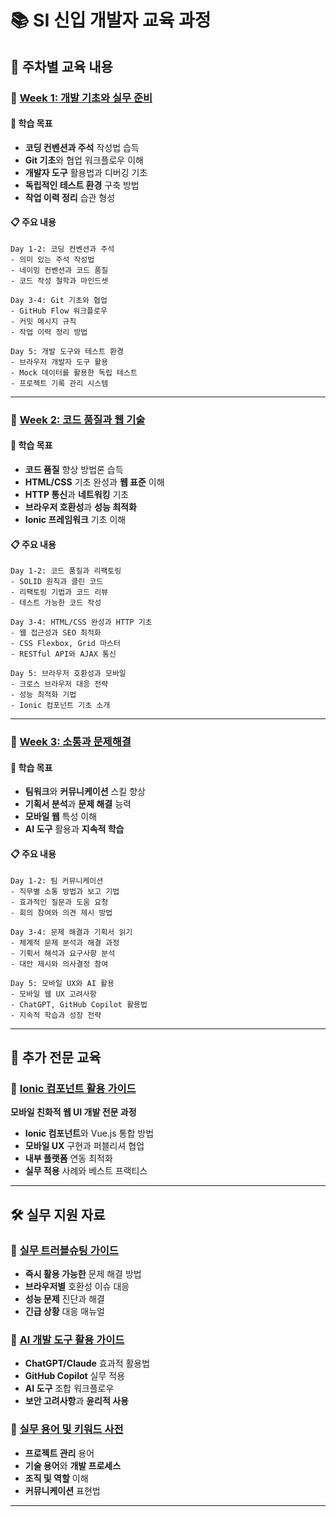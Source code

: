# 📚 SI 신입 개발자 교육 과정

## 📅 주차별 교육 내용

### 📖 [Week 1: 개발 기초와 실무 준비](./week1-foundation.md)

#### 🎯 학습 목표

- **코딩 컨벤션과 주석** 작성법 습득
- **Git 기초**와 협업 워크플로우 이해
- **개발자 도구** 활용법과 디버깅 기초
- **독립적인 테스트 환경** 구축 방법
- **작업 이력 정리** 습관 형성

#### 📋 주요 내용

```text
Day 1-2: 코딩 컨벤션과 주석
- 의미 있는 주석 작성법
- 네이밍 컨벤션과 코드 품질
- 코드 작성 철학과 마인드셋

Day 3-4: Git 기초와 협업
- GitHub Flow 워크플로우
- 커밋 메시지 규칙
- 작업 이력 정리 방법

Day 5: 개발 도구와 테스트 환경
- 브라우저 개발자 도구 활용
- Mock 데이터를 활용한 독립 테스트
- 프로젝트 기록 관리 시스템
```

---

### 🔧 [Week 2: 코드 품질과 웹 기술](./week2-quality.md)

#### 🎯 학습 목표

- **코드 품질** 향상 방법론 습득
- **HTML/CSS** 기초 완성과 **웹 표준** 이해
- **HTTP 통신**과 **네트워킹** 기초
- **브라우저 호환성**과 **성능 최적화**
- **Ionic 프레임워크** 기초 이해

#### 📋 주요 내용

```text
Day 1-2: 코드 품질과 리팩토링
- SOLID 원칙과 클린 코드
- 리팩토링 기법과 코드 리뷰
- 테스트 가능한 코드 작성

Day 3-4: HTML/CSS 완성과 HTTP 기초
- 웹 접근성과 SEO 최적화
- CSS Flexbox, Grid 마스터
- RESTful API와 AJAX 통신

Day 5: 브라우저 호환성과 모바일
- 크로스 브라우저 대응 전략
- 성능 최적화 기법
- Ionic 컴포넌트 기초 소개
```

---

### 🤝 [Week 3: 소통과 문제해결](./week3-communication.md)

#### 🎯 학습 목표

- **팀워크**와 **커뮤니케이션** 스킬 향상
- **기획서 분석**과 **문제 해결** 능력
- **모바일 웹** 특성 이해
- **AI 도구** 활용과 **지속적 학습**

#### 📋 주요 내용

```text
Day 1-2: 팀 커뮤니케이션
- 직무별 소통 방법과 보고 기법
- 효과적인 질문과 도움 요청
- 회의 참여와 의견 제시 방법

Day 3-4: 문제 해결과 기획서 읽기
- 체계적 문제 분석과 해결 과정
- 기획서 해석과 요구사항 분석
- 대안 제시와 의사결정 참여

Day 5: 모바일 UX와 AI 활용
- 모바일 웹 UX 고려사항
- ChatGPT, GitHub Copilot 활용법
- 지속적 학습과 성장 전략
```

---

## 📱 추가 전문 교육

### 🔧 [Ionic 컴포넌트 활용 가이드](./ionic-guide.md)

**모바일 친화적 웹 UI 개발 전문 과정**

- **Ionic 컴포넌트**와 Vue.js 통합 방법
- **모바일 UX** 구현과 퍼블리셔 협업
- **내부 플랫폼** 연동 최적화
- **실무 적용** 사례와 베스트 프랙티스

---

## 🛠️ 실무 지원 자료

### 🔧 [실무 트러블슈팅 가이드](./troubleshooting-guide.md)

- **즉시 활용 가능한** 문제 해결 방법
- **브라우저별** 호환성 이슈 대응
- **성능 문제** 진단과 해결
- **긴급 상황** 대응 매뉴얼

### 🤖 [AI 개발 도구 활용 가이드](./ai-tools-guide.md)

- **ChatGPT/Claude** 효과적 활용법
- **GitHub Copilot** 실무 적용
- **AI 도구** 조합 워크플로우
- **보안 고려사항**과 **윤리적 사용**

### 📖 [실무 용어 및 키워드 사전](./terms-dictionary.md)

- **프로젝트 관리** 용어
- **기술 용어**와 **개발 프로세스**
- **조직 및 역할** 이해
- **커뮤니케이션** 표현법

---
